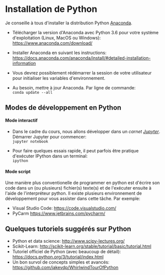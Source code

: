 # Installation de Python

Je conseille à tous d'installer la distribution Python [Anaconda](https://www.anaconda.com/).

* Télécharger la version d'Anaconda avec Python 3.6 pour votre système d'exploitation (Linux, MacOS ou Windows):  
https://www.anaconda.com/download/

* Installer Anaconda en suivant les instructions:
https://docs.anaconda.com/anaconda/install/#detailed-installation-information

* Vous devrez possiblement rédémarrer la session de votre utilisateur pour initialiser les variables d'environnement.

* Au besoin, mettre à jour Anaconda. Par ligne de commande:  
```conda update --all```

## Modes de développement en Python

#### Mode interactif
* Dans le cadre du cours, nous allons développer dans un *carnet [Jupyter](http://jupyter.org/)*. 
Démarrer Jupyter pour commencer:  
```jupyter notebook```

* Pour faire quelques essais rapide, il peut parfois être pratique d'exécuter IPython dans un terminal:  
```ipython```

#### Mode script
Une manière plus conventionelle de programmer en python est d'écrire son code dans un (ou plusieurs) fichier(s) texte(s) et de l'exécuter ensuite à l'aide de l'interpréteur python. Il existe plusieurs environnement de développement pour vous assister dans cette tâche. Par exemple:

* Visual Studio Code: https://code.visualstudio.com/
* PyCarm https://www.jetbrains.com/pycharm/



## Quelques tutoriels suggérés sur Python

* Python et data science: http://www.scipy-lectures.org/
* Scikit-Learn: http://scikit-learn.org/stable/tutorial/basic/tutorial.html
* Tutoriel officiel de Python (avec beaucoup de détail): https://docs.python.org/3/tutorial/index.html
* Un bon survol de concepts simples et avancés: https://github.com/jakevdp/WhirlwindTourOfPython

